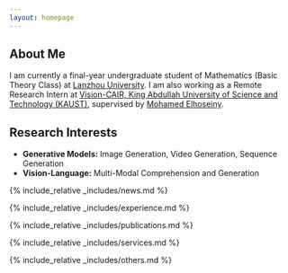 ```yaml
---
layout: homepage
---
```


## About Me

I am currently a final-year undergraduate student of Mathematics (Basic Theory Class) at [Lanzhou University](https://en.lzu.edu.cn/). I am also working as a Remote Research Intern at [Vision-CAIR, King Abdullah University of Science and Technology (KAUST)](https://vision-cair.kaust.edu.sa/), supervised by [Mohamed Elhoseiny](https://cemse.kaust.edu.sa/people/person/mohamed-elhoseiny).

## Research Interests

- **Generative Models:** Image Generation, Video Generation, Sequence Generation
- **Vision-Language:** Multi-Modal Comprehension and Generation

{% include_relative _includes/news.md %}

{% include_relative _includes/experience.md %}

{% include_relative _includes/publications.md %}

{% include_relative _includes/services.md %}

{% include_relative _includes/others.md %}

